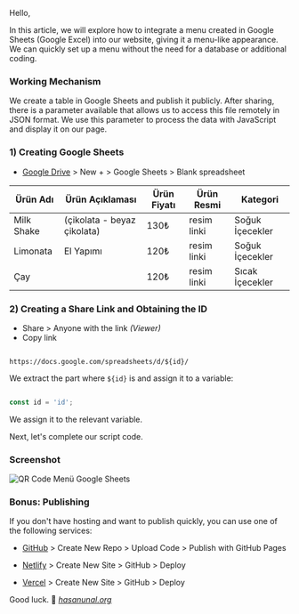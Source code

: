 Hello,

In this article, we will explore how to integrate a menu created in Google Sheets (Google Excel) into our website, giving it a menu-like appearance. We can quickly set up a menu without the need for a database or additional coding.

### Working Mechanism

We create a table in Google Sheets and publish it publicly. After sharing, there is a parameter available that allows us to access this file remotely in JSON format. We use this parameter to process the data with JavaScript and display it on our page.

### 1) Creating Google Sheets

- [Google Drive](https://drive.google.com/) > New + > Google Sheets > Blank spreadsheet

| Ürün Adı | Ürün Açıklaması | Ürün Fiyatı | Ürün Resmi | Kategori |
|----------|-----------------|-------------|------------|----------|
| Milk Shake | (çikolata - beyaz çikolata) | 130₺ | resim linki | Soğuk İçecekler |
| Limonata | El Yapımı | 120₺ | resim linki | Soğuk İçecekler |
| Çay |  | 120₺ | resim linki | Sıcak İçecekler |

### 2) Creating a Share Link and Obtaining the ID

- Share > Anyone with the link *(Viewer)*
- Copy link

```

https://docs.google.com/spreadsheets/d/${id}/

```

We extract the part where `${id}` is and assign it to a variable:

```javascript

const id = 'id';

```

We assign it to the relevant variable.

Next, let's complete our script code.

### Screenshot 
![QR Code Menü Google Sheets](https://hasanunal.github.io/google-sheets-qrcode-menu/screenshot.png?v=1)

### Bonus: Publishing
If you don't have hosting and want to publish quickly, you can use one of the following services:

- [GitHub](https://github.com/) > Create New Repo > Upload Code > Publish with GitHub Pages

- [Netlify](https://www.netlify.com/) > Create New Site > GitHub > Deploy

- [Vercel](https://vercel.com/) > Create New Site > GitHub > Deploy

Good luck. 🚀
*[hasanunal.org](https://hasanunal.org/)*
